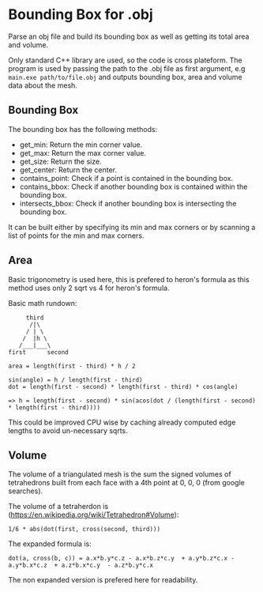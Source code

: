 # Bounding Box for .obj

Parse an obj file and build its bounding box as well as getting its total area and volume.

Only standard C++ library are used, so the code is cross plateform.
The program is used by passing the path to the .obj file as first argument, e.g `main.exe path/to/file.obj` and outputs bounding box, area and volume data about the mesh.

## Bounding Box

The bounding box has the following methods:
 - get_min: Return the min corner value.
 - get_max: Return the max corner value.
 - get_size: Return the size.
 - get_center: Return the center.
 - contains_point: Check if a point is contained in the bounding box.
 - contains_bbox: Check if another bounding box is contained within the bounding box.
 - intersects_bbox: Check if another bounding box is intersecting the bounding box.

It can be built either by specifying its min and max corners or by scanning a list of points for the min and max corners.

## Area

Basic trigonometry is used here, this is prefered to heron's formula as this method uses only 2 sqrt vs 4 for heron's formula.

Basic math rundown:

```
     third
      /|\
     / | \
    /  |h \
   /___|___\
first      second

area = length(first - third) * h / 2

sin(angle) = h / length(first - third)
dot = length(first - second) * length(first - third) * cos(angle)

=> h = length(first - second) * sin(acos(dot / (length(first - second) * length(first - third))))
```

This could be improved CPU wise by caching already computed edge lengths to avoid un-necessary sqrts.

## Volume

The volume of a triangulated mesh is the sum the signed volumes of tetrahedrons built from each face with a 4th point at 0, 0, 0 (from google searches).

The volume of a tetraherdon is (https://en.wikipedia.org/wiki/Tetrahedron#Volume):
```
1/6 * abs(dot(first, cross(second, third)))
```

The expanded formula is:
```
dot(a, cross(b, c)) = a.x*b.y*c.z - a.x*b.z*c.y  + a.y*b.z*c.x - a.y*b.x*c.z  + a.z*b.x*c.y  - a.z*b.y*c.x
```

The non expanded version is prefered here for readability.
